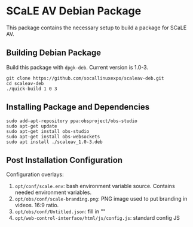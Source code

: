 # SCaLE AV Debian Package

This package contains the necessary setup to build a package for SCaLE AV.

## Building Debian Package

Build this package with `dpgk-deb`.  Current version is 1.0-3.

```
git clone https://github.com/socallinuxexpo/scaleav-deb.git
cd scaleav-deb
./quick-build 1 0 3
```

## Installing Package and Dependencies

```
sudo add-apt-repository ppa:obsproject/obs-studio
sudo apt-get update
sudo apt-get install obs-studio
sudo apt-get install obs-websockets
sudo apt install ./scaleav_1.0-3.deb
```

## Post Installation Configuration

Configuration overlays:

1. `opt/conf/scale.env`: bash environment variable source. Contains needed environment variables.
2. `opt/obs/conf/scale-branding.png`: PNG image used to put branding in videos. 16:9 ratio.
3. `opt/obs/conf/Untitled.json`: fill in "<INSERT-CAMERA-FEED-URL>"
4. `opt/web-control-interface/html/js/config.js`: standard config JS


